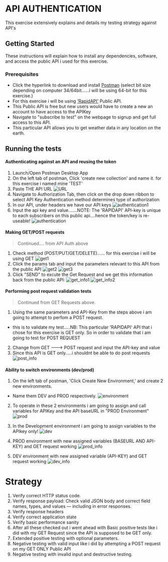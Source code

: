 # API AUTHENTICATION

This exercise extensively explains and details my testing strategy against API's

## Getting Started

These instructions will explain how to install any dependencies, software, and access the public API i used for this exercise.

### Prerequisites
* Click the hyperlink to download and install <a href="https://www.postman.com/downloads/" target="_blank">Postman</a> (select bit size depending on computer 34/64bit......i will be using 64-bit for this exercise.)
* For this exercise i will be using <a href="https://rapidapi.com/community/api/open-weather-map/" target="_blank">'RapidAPI'</a> Public API.
* This Public API is free but new users would have to create a new an account to have access to the APIKey
* Navigate to "subscribe to test" on the webpage to signup and get full access to this API.
* This particular API allows you to get weather data in any location on the earth.


## Running the tests
#### Authenticating against an API and reusing the token
1. Launch/Open Postman Desktop App
2.  On the left tab of postman, Click 'create new collection' and name it. for this exercise i named mine 'TEST'
3. Paste THE API URL
![URL](https://github.com/olaniyitokks/APIAUTH/blob/main/URL.PNG)
4. Navigate to Authorization Tab, then click on the drop down ribbon to select API Key 
Authentication method determines type of authorization 
5. In our API, under headers we have our API keys
![authentication1](https://github.com/olaniyitokks/APIAUTH/blob/main/Authentication1.PNG)
6. Input the api key and value.......NOTE: The 'RAPIDAPI' API-key is unique to each subscribers on this public api....hence the token/key is re-useable!
![authentication](https://github.com/olaniyitokks/APIAUTH/blob/main/authentication.PNG)

#### Making GET/POST requests
>Continued.... from API Auth above
1. Check method (POST/PUT/GET/DELETE)...... for this exercise i will be using GET
![get1](https://github.com/olaniyitokks/APIAUTH/blob/main/get1.PNG)
2. Click the params tab and input the parameters relevant to this API from the public API
![get2](https://github.com/olaniyitokks/APIAUTH/blob/main/get2.PNG)
![get3](https://github.com/olaniyitokks/APIAUTH/blob/main/get3.PNG)
3. Click "SEND" to excute the Get Request and we get this information back from the public API:
![get_info1](https://github.com/olaniyitokks/APIAUTH/blob/main/get_info1.PNG)
![get_info2](https://github.com/olaniyitokks/APIAUTH/blob/main/get_info2.PNG)


#### Performing post request validation tests
>Continued from GET Requests above.
1. Using the same parameters and API-Key from the steps above i am going to attempt to perfom a POST request.
* this is to validate my test.....NB: This particular 'RAPIDAPI' API that i chose for this exercise is GET only. So in order to validate that i am going to test for POST REQUEST
2. Change from GET ---> POST request and input the API-key and value 
3. Since this API is GET only.....i shouldnt be able to do post requests
![post_info](https://github.com/olaniyitokks/APIAUTH/blob/main/post_info.PNG)


#### Ability to switch environments (dev/prod)
1. On the left tab of postman, 'Click Create New Environment,' and create 2 new environments.
* Name them DEV and PROD respectively.
![environment](https://github.com/olaniyitokks/APIAUTH/blob/main/environments.PNG)

2. To operate in these 2 environments i am going to assign and call variables for APIKey and the API baseURL in "PROD Environment"
![prod](https://github.com/olaniyitokks/APIAUTH/blob/main/prod.PNG)

4. In the Development environment i am going to assign variables to the APIkey only!
![dev](https://github.com/olaniyitokks/APIAUTH/blob/main/dev.PNG)
5. PROD environment with new assigned variables (BASEURL AND API-KEY) and GET request working
![prod_info](https://github.com/olaniyitokks/APIAUTH/blob/main/prod_info.PNG)
6. DEV environment with new assigned variable (API-KEY) and GET request working 
![dev_info](https://github.com/olaniyitokks/APIAUTH/blob/main/dev_info.PNG)

# Strategy
1. Verify correct HTTP status code.
2. Verify response payload: Check valid JSON body and correct field names, types, and values — including in error responses.
3.  Verify response headers
4.  Verify correct application state
5.  Verify basic performance sanity
6.  After all these checked out i went ahead with Basic positive tests like i did with my GET Request since the API is supposed to be GET only.
7.  Extended positive testing with optional parameters.
8.  Negative testing with valid input like i did by attempting a POST request on my GET ONLY Public API
9.  Negative testing with invalid input and destructive testing.
